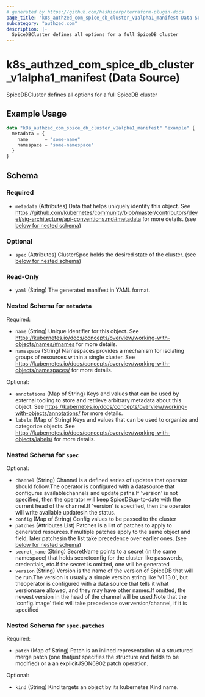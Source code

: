 ```yaml
---
# generated by https://github.com/hashicorp/terraform-plugin-docs
page_title: "k8s_authzed_com_spice_db_cluster_v1alpha1_manifest Data Source - terraform-provider-k8s"
subcategory: "authzed.com"
description: |-
  SpiceDBCluster defines all options for a full SpiceDB cluster
---
```


# k8s_authzed_com_spice_db_cluster_v1alpha1_manifest (Data Source)

SpiceDBCluster defines all options for a full SpiceDB cluster

## Example Usage

```terraform
data "k8s_authzed_com_spice_db_cluster_v1alpha1_manifest" "example" {
  metadata = {
    name      = "some-name"
    namespace = "some-namespace"
  }
}
```

<!-- schema generated by tfplugindocs -->
## Schema

### Required

- `metadata` (Attributes) Data that helps uniquely identify this object. See https://github.com/kubernetes/community/blob/master/contributors/devel/sig-architecture/api-conventions.md#metadata for more details. (see [below for nested schema](#nestedatt--metadata))

### Optional

- `spec` (Attributes) ClusterSpec holds the desired state of the cluster. (see [below for nested schema](#nestedatt--spec))

### Read-Only

- `yaml` (String) The generated manifest in YAML format.

<a id="nestedatt--metadata"></a>
### Nested Schema for `metadata`

Required:

- `name` (String) Unique identifier for this object. See https://kubernetes.io/docs/concepts/overview/working-with-objects/names/#names for more details.
- `namespace` (String) Namespaces provides a mechanism for isolating groups of resources within a single cluster. See https://kubernetes.io/docs/concepts/overview/working-with-objects/namespaces/ for more details.

Optional:

- `annotations` (Map of String) Keys and values that can be used by external tooling to store and retrieve arbitrary metadata about this object. See https://kubernetes.io/docs/concepts/overview/working-with-objects/annotations/ for more details.
- `labels` (Map of String) Keys and values that can be used to organize and categorize objects. See https://kubernetes.io/docs/concepts/overview/working-with-objects/labels/ for more details.


<a id="nestedatt--spec"></a>
### Nested Schema for `spec`

Optional:

- `channel` (String) Channel is a defined series of updates that operator should follow.The operator is configured with a datasource that configures availablechannels and update paths.If 'version' is not specified, then the operator will keep SpiceDBup-to-date with the current head of the channel.If 'version' is specified, then the operator will write available updatesin the status.
- `config` (Map of String) Config values to be passed to the cluster
- `patches` (Attributes List) Patches is a list of patches to apply to generated resources.If multiple patches apply to the same object and field, later patchesin the list take precedence over earlier ones. (see [below for nested schema](#nestedatt--spec--patches))
- `secret_name` (String) SecretName points to a secret (in the same namespace) that holds secretconfig for the cluster like passwords, credentials, etc.If the secret is omitted, one will be generated
- `version` (String) Version is the name of the version of SpiceDB that will be run.The version is usually a simple version string like 'v1.13.0', but theoperator is configured with a data source that tells it what versionsare allowed, and they may have other names.If omitted, the newest version in the head of the channel will be used.Note that the 'config.image' field will take precedence overversion/channel, if it is specified

<a id="nestedatt--spec--patches"></a>
### Nested Schema for `spec.patches`

Required:

- `patch` (Map of String) Patch is an inlined representation of a structured merge patch (one thatjust specifies the structure and fields to be modified) or a an explicitJSON6902 patch operation.

Optional:

- `kind` (String) Kind targets an object by its kubernetes Kind name.
